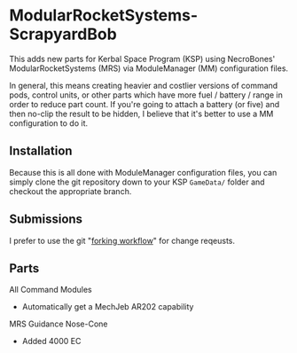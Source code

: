 # ModularRocketSystems-ScrapyardBob
This adds new parts for Kerbal Space Program (KSP) using NecroBones' ModularRocketSystems (MRS) via ModuleManager (MM) configuration files.

In general, this means creating heavier and costlier versions of command pods, control units, or other parts which have more fuel / battery / range in order to reduce part count.  If you're going to attach a battery (or five) and then no-clip the result to be hidden, I believe that it's better to use a MM configuration to do it.

## Installation

Because this is all done with ModuleManager configuration files, you can simply clone the git repository down to your KSP `GameData/` folder and checkout the appropriate branch.

## Submissions

I prefer to use the git "[forking workflow](https://www.atlassian.com/git/tutorials/comparing-workflows/forking-workflow)" for change reqeusts.

## Parts

All Command Modules
- Automatically get a MechJeb AR202 capability

MRS Guidance Nose-Cone
- Added 4000 EC
